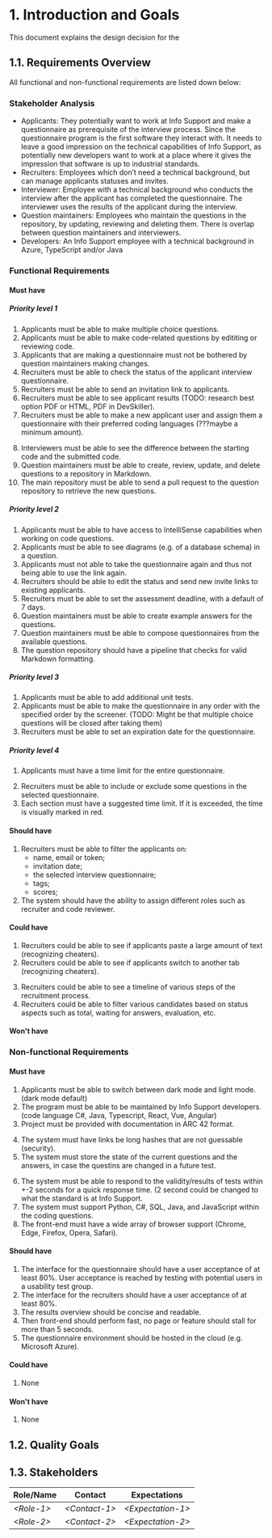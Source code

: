# 1. Introduction and Goals

This document explains the design decision for the

## 1.1. Requirements Overview

All functional and non-functional requirements are listed down below:

### Stakeholder Analysis

- Applicants: They potentially want to work at Info Support and make a questionnaire as prerequisite of the interview process. Since the questionnaire program is the first software they interact
  with. It needs to leave a good impression on the technical capabilities of Info Support, as potentially new developers want to work at a place where it gives the impression that software is up to industrial standards.
- Recruiters: Employees which don’t need a technical background, but can manage applicants statuses and invites.
- Interviewer: Employee with a technical background who conducts the interview after the applicant has completed the questionnaire. The interviewer uses the results of the applicant during the
  interview.
- Question maintainers: Employees who maintain the questions in the repository, by updating, reviewing and deleting them. There is overlap between question maintainers and interviewers.
- Developers: An Info Support employee with a technical background in Azure, TypeScript and/or Java

### Functional Requirements

#### Must have

##### Priority level 1

1. Applicants must be able to make multiple choice questions.
2. Applicants must be able to make code-related questions by edititing or reviewing code.
   <!-- 2. Applicants must be able to work in a browser based code editor. -->
   <!-- 3. Applicants must be able to make code review questions. -->
   <!-- 4. Applicants must be able to execute an SQL queries for SQL questions and validate the result. -->
3. Applicants that are making a questionnaire must not be bothered by question maintainers making changes.
4. Recruiters must be able to check the status of the applicant interview questionnaire.
5. Recruiters must be able to send an invitation link to applicants.
6. Recruiters must be able to see applicant results (TODO: research best option PDF or HTML, PDF in DevSkiller).
   <!-- - Interviewers must be able to view the submitted applicants’ questionnaire results. (FIXME: same as Priority 1 point 8) -->
7. Recruiters must be able to make a new applicant user and assign them a questionnaire with their preferred coding languages (???maybe a minimum amount).
<!-- 10. Interviewers and recruiters must be able to log in with their Info Support account. -->
8. Interviewers must be able to see the difference between the starting code and the submitted code.
9. Question maintainers must be able to create, review, update, and delete questions to a repository in Markdown.
10. The main repository must be able to send a pull request to the question repository to retrieve the new questions.

##### Priority level 2

1. Applicants must be able to have access to IntelliSense capabilities when working on code questions.
2. Applicants must be able to see diagrams (e.g. of a database schema) in a question.
3. Applicants must not able to take the questionnaire again and thus not being able to use the link again.
   <!-- 4. Applicants must be able to add comments to lines in code review questions. (FIXME: partially the same as priority 1 point 3) -->
   <!-- 5. Recruiters must be able to edit the status of the applicant interview questionnaire. (In case of error, applicant not being able to finish their questionnaire) -->
4. Recruiters should be able to edit the status and send new invite links to existing applicants.
5. Recruiters must be able to set the assessment deadline, with a default of 7 days.
6. Question maintainers must be able to create example answers for the questions.
7. Question maintainers must be able to compose questionnaires from the available questions.
8. The question repository should have a pipeline that checks for valid Markdown formatting.

##### Priority level 3

1. Applicants must be able to add additional unit tests.
2. Applicants must be able to make the questionnaire in any order with the specified order by the screener. (TODO: Might be that multiple choice questions will be closed after taking them)
3. Recruiters must be able to set an expiration date for the questionnaire.

##### Priority level 4

1. Applicants must have a time limit for the entire questionnaire.
<!-- 2. Applicants must only be able to see their questionnaire completion time after questionnaire submission. -->
2. Recruiters must be able to include or exclude some questions in the selected questionnaire.
   <!-- 4. Recruiters must be able to see the time per section of applicants. -->
   <!-- 5. Question maintainers must be able to mark a question as an open question. -->
3. Each section must have a suggested time limit. If it is exceeded, the time is visually marked in red.

#### Should have

1. Recruiters must be able to filter the applicants on:
   - name, email or token;
   - invitation date;
   - the selected interview questionnaire;
   - tags;
   - scores;
2. The system should have the ability to assign different roles such as recruiter and code reviewer.

#### Could have

1. Recruiters could be able to see if applicants paste a large amount of text (recognizing cheaters).
2. Recruiters could be able to see if applicants switch to another tab (recognizing cheaters).
<!-- 3. The system could have a note-taking functionality for each question. Flag it in the interface. -->
3. Recruiters could be able to see a timeline of various steps of the recruitment process.
4. Recruiters could be able to filter various candidates based on status aspects such as total, waiting for answers, evaluation, etc.

#### Won't have

<!-- 1. Question maintainers will not be able to create open questions. -->

### Non-functional Requirements

#### Must have

1. Applicants must be able to switch between dark mode and light mode. (dark mode default)
2. The program must be able to be maintained by Info Support developers. (code language C#, Java, Typescript, React, Vue, Angular)
3. Project must be provided with documentation in ARC 42 format.
<!-- 4. Developers must write down their architectural decisions. -->
4. The system must have links be long hashes that are not guessable (security).
5. The system must store the state of the current questions and the answers, in case the questins are changed in a future test.
<!-- 7. The system must not apply changes to open and closed questionnaires if the used questions are changed. -->
6. The system must be able to respond to the validity/results of tests within +-2 seconds for a quick response time. (2 second could be changed to what the standard is at Info Support.
7. The system must support Python, C#, SQL, Java, and JavaScript within the coding questions.
8. The front-end must have a wide array of browser support (Chrome, Edge, Firefox, Opera, Safari).
<!-- 11. The system must have interfaces in English. -->

#### Should have

1. The interface for the questionnaire should have a user acceptance of at least 80%. User acceptance is reached by testing with potential users in a usability test group.
2. The interface for the recruiters should have a user acceptance of at least 80%.
3. The results overview should be concise and readable.
4. Then front-end should perform fast, no page or feature should stall for more than 5 seconds.
5. The questionnaire environment should be hosted in the cloud (e.g. Microsoft Azure).
<!-- 6. Applicants should only be able to make the questionnaire in a desktop browser (security). (TODO: review by Jurre as mobile touch events can create unprecedented errors.) -->

#### Could have

1. None

#### Won't have

1. None

## 1.2. Quality Goals

## 1.3. Stakeholders

| Role/Name   | Contact        | Expectations       |
| ----------- | -------------- | ------------------ |
| _\<Role-1>_ | _\<Contact-1>_ | _\<Expectation-1>_ |
| _\<Role-2>_ | _\<Contact-2>_ | _\<Expectation-2>_ |
